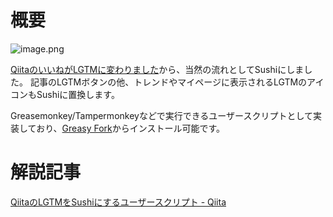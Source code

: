 # 概要

![image.png](https://qiita-image-store.s3.ap-northeast-1.amazonaws.com/0/507909/95b3c406-6e27-4209-cbd3-8e191bb46b9b.png)

[QiitaのいいねがLGTMに変わりました](https://blog.qiita.com/like-to-lgtm/)から、当然の流れとしてSushiにしました。
記事のLGTMボタンの他、トレンドやマイページに表示されるLGTMのアイコンもSushiに置換します。

Greasemonkey/Tampermonkeyなどで実行できるユーザースクリプトとして実装しており、[Greasy Fork](https://greasyfork.org/ja/scripts/397790-qiita-sushi)からインストール可能です。

# 解説記事

[QiitaのLGTMをSushiにするユーザースクリプト - Qiita](https://qiita.com/m_fukuchan/items/0842637ae34d7e5aa004)
